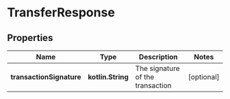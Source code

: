 
# TransferResponse

## Properties
Name | Type | Description | Notes
------------ | ------------- | ------------- | -------------
**transactionSignature** | **kotlin.String** | The signature of the transaction |  [optional]



